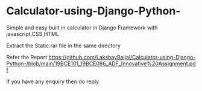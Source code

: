 # Calculator-using-Django-Python-
Simple and easy built in calculator in Django Framework with javascript,CSS,HTML

Extract the Static.rar file in the same directory

Refer the Report 
https://github.com/LakshayBaijal/Calculator-using-Django-Python-/blob/main/19BCE101_19BCE086_ADF_Innovative%20Assignment.pdf

If you have any enquiry then do reply
